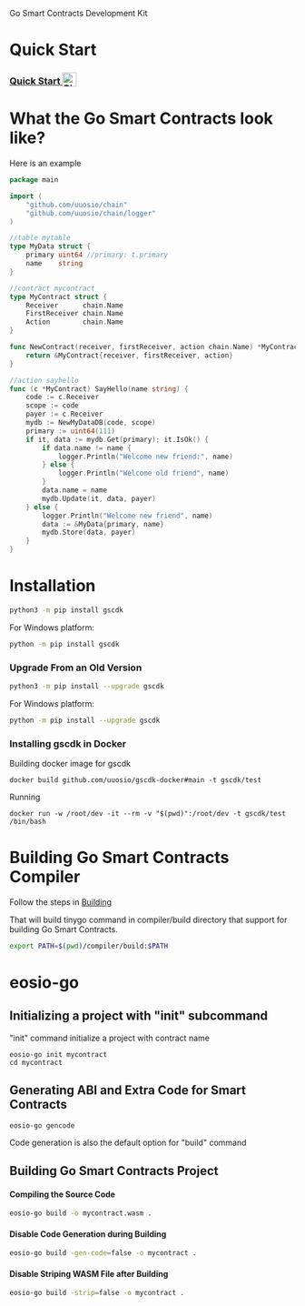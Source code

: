 Go Smart Contracts Development Kit

# Quick Start

<h3>
  <a
    target="_blank"
    href="https://mybinder.org/v2/gh/uuosio/uuosio.gscdk/main?filepath=quickstart/quickstart.ipynb"
  >
    Quick Start
    <img alt="Binder" valign="bottom" height="25px"
    src="https://mybinder.org/badge_logo.svg"
    />
  </a>
</h3>

# What the Go Smart Contracts look like?

Here is an example

```go
package main

import (
    "github.com/uuosio/chain"
    "github.com/uuosio/chain/logger"
)

//table mytable
type MyData struct {
    primary uint64 //primary: t.primary
    name    string
}

//contract mycontract
type MyContract struct {
    Receiver      chain.Name
    FirstReceiver chain.Name
    Action        chain.Name
}

func NewContract(receiver, firstReceiver, action chain.Name) *MyContract {
    return &MyContract{receiver, firstReceiver, action}
}

//action sayhello
func (c *MyContract) SayHello(name string) {
    code := c.Receiver
    scope := code
    payer := c.Receiver
    mydb := NewMyDataDB(code, scope)
    primary := uint64(111)
    if it, data := mydb.Get(primary); it.IsOk() {
        if data.name != name {
            logger.Println("Welcome new friend:", name)
        } else {
            logger.Println("Welcome old friend", name)
        }
        data.name = name
        mydb.Update(it, data, payer)
    } else {
        logger.Println("Welcome new friend", name)
        data := &MyData{primary, name}
        mydb.Store(data, payer)
    }
}
```

# Installation

```bash
python3 -m pip install gscdk
```

For Windows platform:

```bash
python -m pip install gscdk
```

### Upgrade From an Old Version

```bash
python3 -m pip install --upgrade gscdk
```

For Windows platform:

```bash
python -m pip install --upgrade gscdk
```

### Installing gscdk in Docker

Building docker image for gscdk

```
docker build github.com/uuosio/gscdk-docker#main -t gscdk/test
```

Running

```
docker run -w /root/dev -it --rm -v "$(pwd)":/root/dev -t gscdk/test /bin/bash
```

# Building Go Smart Contracts Compiler

Follow the steps in [Building](./BUILDING.md)

That will build tinygo command in compiler/build directory that support for building Go Smart Contracts.

```bash
export PATH=$(pwd)/compiler/build:$PATH
```

# eosio-go

## Initializing a project with "init" subcommand

"init" command initialize a project with contract name

```
eosio-go init mycontract
cd mycontract
```

## Generating ABI and Extra Code for Smart Contracts

```
eosio-go gencode
```

Code generation is also the default option for "build" command

## Building Go Smart Contracts Project

#### Compiling the Source Code

```bash
eosio-go build -o mycontract.wasm .
```

#### Disable Code Generation during Building

```bash
eosio-go build -gen-code=false -o mycontract .
```

#### Disable Striping WASM File after Building

```bash
eosio-go build -strip=false -o mycontract .
```
